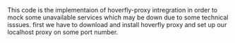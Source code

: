 This code is the implementaion of hoverfly-proxy intregration in order to mock some unavailable services which may be down due to some technical isssues.
first we have to download and install hoverfly proxy and set up our localhost proxy on some port number.
